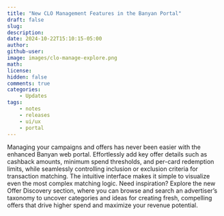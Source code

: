 ```yaml
---
title: "New CLO Management Features in the Banyan Portal"
draft: false
slug:
description:
date: 2024-10-22T15:10:15-05:00
author:
github-user:
image: images/clo-manage-explore.png
math:
license:
hidden: false
comments: true
categories:
    - Updates
tags:
    - notes
    - releases
    - ui/ux
    - portal
---
```

Managing your campaigns and offers has never been easier with the enhanced Banyan web portal. Effortlessly add key offer details such as cashback amounts, minimum spend thresholds, and per-card redemption limits, while seamlessly controlling inclusion or exclusion criteria for transaction matching. The intuitive interface makes it simple to visualize even the most complex matching logic. Need inspiration? Explore the new Offer Discovery section, where you can browse and search an advertiser’s taxonomy to uncover categories and ideas for creating fresh, compelling offers that drive higher spend and maximize your revenue potential.
